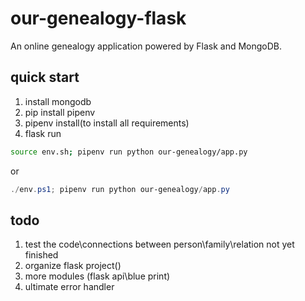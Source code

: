 # our-genealogy-flask

An online genealogy application powered by Flask and MongoDB.

## quick start

1. install mongodb
2. pip install pipenv
3. pipenv install(to install all requirements)
4. flask run

``` bash
source env.sh; pipenv run python our-genealogy/app.py
```

or

``` powershell
./env.ps1; pipenv run python our-genealogy/app.py
```

## todo

1. test the code\connections between person\family\relation not yet finished
2. organize flask project()
3. more modules (flask api\blue print)
4. ultimate error handler
